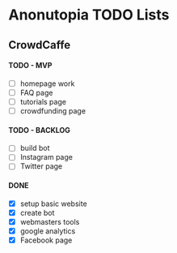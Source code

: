 # Anonutopia TODO Lists

## CrowdCaffe

#### TODO - MVP

- [ ] homepage work
- [ ] FAQ page
- [ ] tutorials page
- [ ] crowdfunding page

#### TODO - BACKLOG

- [ ] build bot
- [ ] Instagram page
- [ ] Twitter page

#### DONE

- [x] setup basic website
- [x] create bot
- [x] webmasters tools
- [x] google analytics
- [x] Facebook page
